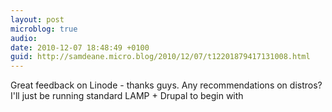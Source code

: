 ```yaml
---
layout: post
microblog: true
audio: 
date: 2010-12-07 18:48:49 +0100
guid: http://samdeane.micro.blog/2010/12/07/t12201879417131008.html
---
```

Great feedback on Linode - thanks guys. Any recommendations on distros? I'll just be running standard LAMP + Drupal to begin with
